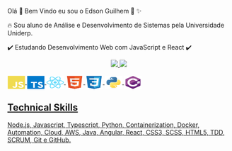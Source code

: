 Olá 👋 Bem Vindo  eu sou o Edson Guilhem 👋 ✨ 

 🔥 Sou aluno de Análise e Desenvolvimento de Sistemas pela Universidade Uniderp.
  
  ✔️ Estudando Desenvolvimento Web com JavaScript e React ✔️ 
  
  

  <div align="center">
  <a href="https://github.com/EdsonGuilhem">
  <img height="180em" src="https://github-readme-stats.vercel.app/api?username=EdsonGuilhem&show_icons=true&theme=dark&include_all_commits=true&count_private=true"/>
  <img height="180em" src="https://github-readme-stats.vercel.app/api/top-langs/?username=EdsonGuilhem&layout=compact&langs_count=7&theme=dark"/>
  </div>
  
  <div style="display: inline_block"><br>
  <img align="center" alt="Rafa-Js" height="30" width="40" src="https://raw.githubusercontent.com/devicons/devicon/master/icons/javascript/javascript-plain.svg">
  <img align="center" alt="Rafa-Ts" height="30" width="40" src="https://raw.githubusercontent.com/devicons/devicon/master/icons/typescript/typescript-plain.svg">
  <img align="center" alt="Rafa-React" height="30" width="40" src="https://raw.githubusercontent.com/devicons/devicon/master/icons/react/react-original.svg">
  <img align="center" alt="Rafa-HTML" height="30" width="40" src="https://raw.githubusercontent.com/devicons/devicon/master/icons/html5/html5-original.svg">
  <img align="center" alt="Rafa-CSS" height="30" width="40" src="https://raw.githubusercontent.com/devicons/devicon/master/icons/css3/css3-original.svg">
  <img align="center" alt="Rafa-Python" height="30" width="40" src="https://raw.githubusercontent.com/devicons/devicon/master/icons/python/python-original.svg">
  <img align="center" alt="Rafa-Csharp" height="30" width="40" src="https://raw.githubusercontent.com/devicons/devicon/master/icons/csharp/csharp-original.svg">
  </div>
  
  ##
  
 
  ## Technical Skills
  Node.js, Javascript, Typescript, Python, Containerization, Docker, Automation,
  Cloud, AWS, Java, Angular, React, CSS3, SCSS,
  HTML5, TDD, SCRUM, Git e GitHub.
 
